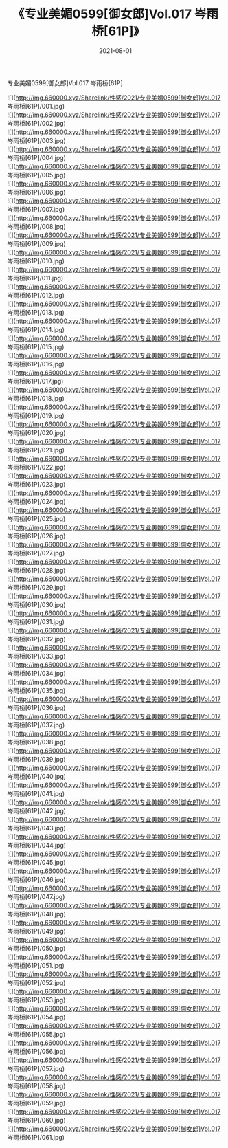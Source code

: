 ﻿---
layout: post
title:  《专业美媚0599[御女郎]Vol.017 岑雨桥[61P]》
date:   2021-08-01
img: http://img.660000.xyz/Sharelink/性感/2021/专业美媚0599[御女郎]Vol.017 岑雨桥[61P]/000.jpg
categories: [美女, 清纯, 唯美]
---

专业美媚0599[御女郎]Vol.017 岑雨桥[61P]

  ![](http://img.660000.xyz/Sharelink/性感/2021/专业美媚0599[御女郎]Vol.017 岑雨桥[61P]/001.jpg) <br> ![](http://img.660000.xyz/Sharelink/性感/2021/专业美媚0599[御女郎]Vol.017 岑雨桥[61P]/002.jpg) <br> ![](http://img.660000.xyz/Sharelink/性感/2021/专业美媚0599[御女郎]Vol.017 岑雨桥[61P]/003.jpg) <br> ![](http://img.660000.xyz/Sharelink/性感/2021/专业美媚0599[御女郎]Vol.017 岑雨桥[61P]/004.jpg) <br> ![](http://img.660000.xyz/Sharelink/性感/2021/专业美媚0599[御女郎]Vol.017 岑雨桥[61P]/005.jpg) <br> ![](http://img.660000.xyz/Sharelink/性感/2021/专业美媚0599[御女郎]Vol.017 岑雨桥[61P]/006.jpg) <br> ![](http://img.660000.xyz/Sharelink/性感/2021/专业美媚0599[御女郎]Vol.017 岑雨桥[61P]/007.jpg) <br> ![](http://img.660000.xyz/Sharelink/性感/2021/专业美媚0599[御女郎]Vol.017 岑雨桥[61P]/008.jpg) <br> ![](http://img.660000.xyz/Sharelink/性感/2021/专业美媚0599[御女郎]Vol.017 岑雨桥[61P]/009.jpg) <br> ![](http://img.660000.xyz/Sharelink/性感/2021/专业美媚0599[御女郎]Vol.017 岑雨桥[61P]/010.jpg) <br> ![](http://img.660000.xyz/Sharelink/性感/2021/专业美媚0599[御女郎]Vol.017 岑雨桥[61P]/011.jpg) <br> ![](http://img.660000.xyz/Sharelink/性感/2021/专业美媚0599[御女郎]Vol.017 岑雨桥[61P]/012.jpg) <br> ![](http://img.660000.xyz/Sharelink/性感/2021/专业美媚0599[御女郎]Vol.017 岑雨桥[61P]/013.jpg) <br> ![](http://img.660000.xyz/Sharelink/性感/2021/专业美媚0599[御女郎]Vol.017 岑雨桥[61P]/014.jpg) <br> ![](http://img.660000.xyz/Sharelink/性感/2021/专业美媚0599[御女郎]Vol.017 岑雨桥[61P]/015.jpg) <br> ![](http://img.660000.xyz/Sharelink/性感/2021/专业美媚0599[御女郎]Vol.017 岑雨桥[61P]/016.jpg) <br> ![](http://img.660000.xyz/Sharelink/性感/2021/专业美媚0599[御女郎]Vol.017 岑雨桥[61P]/017.jpg) <br> ![](http://img.660000.xyz/Sharelink/性感/2021/专业美媚0599[御女郎]Vol.017 岑雨桥[61P]/018.jpg) <br> ![](http://img.660000.xyz/Sharelink/性感/2021/专业美媚0599[御女郎]Vol.017 岑雨桥[61P]/019.jpg) <br> ![](http://img.660000.xyz/Sharelink/性感/2021/专业美媚0599[御女郎]Vol.017 岑雨桥[61P]/020.jpg) <br> ![](http://img.660000.xyz/Sharelink/性感/2021/专业美媚0599[御女郎]Vol.017 岑雨桥[61P]/021.jpg) <br> ![](http://img.660000.xyz/Sharelink/性感/2021/专业美媚0599[御女郎]Vol.017 岑雨桥[61P]/022.jpg) <br> ![](http://img.660000.xyz/Sharelink/性感/2021/专业美媚0599[御女郎]Vol.017 岑雨桥[61P]/023.jpg) <br> ![](http://img.660000.xyz/Sharelink/性感/2021/专业美媚0599[御女郎]Vol.017 岑雨桥[61P]/024.jpg) <br> ![](http://img.660000.xyz/Sharelink/性感/2021/专业美媚0599[御女郎]Vol.017 岑雨桥[61P]/025.jpg) <br> ![](http://img.660000.xyz/Sharelink/性感/2021/专业美媚0599[御女郎]Vol.017 岑雨桥[61P]/026.jpg) <br> ![](http://img.660000.xyz/Sharelink/性感/2021/专业美媚0599[御女郎]Vol.017 岑雨桥[61P]/027.jpg) <br> ![](http://img.660000.xyz/Sharelink/性感/2021/专业美媚0599[御女郎]Vol.017 岑雨桥[61P]/028.jpg) <br> ![](http://img.660000.xyz/Sharelink/性感/2021/专业美媚0599[御女郎]Vol.017 岑雨桥[61P]/029.jpg) <br> ![](http://img.660000.xyz/Sharelink/性感/2021/专业美媚0599[御女郎]Vol.017 岑雨桥[61P]/030.jpg) <br> ![](http://img.660000.xyz/Sharelink/性感/2021/专业美媚0599[御女郎]Vol.017 岑雨桥[61P]/031.jpg) <br> ![](http://img.660000.xyz/Sharelink/性感/2021/专业美媚0599[御女郎]Vol.017 岑雨桥[61P]/032.jpg) <br> ![](http://img.660000.xyz/Sharelink/性感/2021/专业美媚0599[御女郎]Vol.017 岑雨桥[61P]/033.jpg) <br> ![](http://img.660000.xyz/Sharelink/性感/2021/专业美媚0599[御女郎]Vol.017 岑雨桥[61P]/034.jpg) <br> ![](http://img.660000.xyz/Sharelink/性感/2021/专业美媚0599[御女郎]Vol.017 岑雨桥[61P]/035.jpg) <br> ![](http://img.660000.xyz/Sharelink/性感/2021/专业美媚0599[御女郎]Vol.017 岑雨桥[61P]/036.jpg) <br> ![](http://img.660000.xyz/Sharelink/性感/2021/专业美媚0599[御女郎]Vol.017 岑雨桥[61P]/037.jpg) <br> ![](http://img.660000.xyz/Sharelink/性感/2021/专业美媚0599[御女郎]Vol.017 岑雨桥[61P]/038.jpg) <br> ![](http://img.660000.xyz/Sharelink/性感/2021/专业美媚0599[御女郎]Vol.017 岑雨桥[61P]/039.jpg) <br> ![](http://img.660000.xyz/Sharelink/性感/2021/专业美媚0599[御女郎]Vol.017 岑雨桥[61P]/040.jpg) <br> ![](http://img.660000.xyz/Sharelink/性感/2021/专业美媚0599[御女郎]Vol.017 岑雨桥[61P]/041.jpg) <br> ![](http://img.660000.xyz/Sharelink/性感/2021/专业美媚0599[御女郎]Vol.017 岑雨桥[61P]/042.jpg) <br> ![](http://img.660000.xyz/Sharelink/性感/2021/专业美媚0599[御女郎]Vol.017 岑雨桥[61P]/043.jpg) <br> ![](http://img.660000.xyz/Sharelink/性感/2021/专业美媚0599[御女郎]Vol.017 岑雨桥[61P]/044.jpg) <br> ![](http://img.660000.xyz/Sharelink/性感/2021/专业美媚0599[御女郎]Vol.017 岑雨桥[61P]/045.jpg) <br> ![](http://img.660000.xyz/Sharelink/性感/2021/专业美媚0599[御女郎]Vol.017 岑雨桥[61P]/046.jpg) <br> ![](http://img.660000.xyz/Sharelink/性感/2021/专业美媚0599[御女郎]Vol.017 岑雨桥[61P]/047.jpg) <br> ![](http://img.660000.xyz/Sharelink/性感/2021/专业美媚0599[御女郎]Vol.017 岑雨桥[61P]/048.jpg) <br> ![](http://img.660000.xyz/Sharelink/性感/2021/专业美媚0599[御女郎]Vol.017 岑雨桥[61P]/049.jpg) <br> ![](http://img.660000.xyz/Sharelink/性感/2021/专业美媚0599[御女郎]Vol.017 岑雨桥[61P]/050.jpg) <br> ![](http://img.660000.xyz/Sharelink/性感/2021/专业美媚0599[御女郎]Vol.017 岑雨桥[61P]/051.jpg) <br> ![](http://img.660000.xyz/Sharelink/性感/2021/专业美媚0599[御女郎]Vol.017 岑雨桥[61P]/052.jpg) <br> ![](http://img.660000.xyz/Sharelink/性感/2021/专业美媚0599[御女郎]Vol.017 岑雨桥[61P]/053.jpg) <br> ![](http://img.660000.xyz/Sharelink/性感/2021/专业美媚0599[御女郎]Vol.017 岑雨桥[61P]/054.jpg) <br> ![](http://img.660000.xyz/Sharelink/性感/2021/专业美媚0599[御女郎]Vol.017 岑雨桥[61P]/055.jpg) <br> ![](http://img.660000.xyz/Sharelink/性感/2021/专业美媚0599[御女郎]Vol.017 岑雨桥[61P]/056.jpg) <br> ![](http://img.660000.xyz/Sharelink/性感/2021/专业美媚0599[御女郎]Vol.017 岑雨桥[61P]/057.jpg) <br> ![](http://img.660000.xyz/Sharelink/性感/2021/专业美媚0599[御女郎]Vol.017 岑雨桥[61P]/058.jpg) <br> ![](http://img.660000.xyz/Sharelink/性感/2021/专业美媚0599[御女郎]Vol.017 岑雨桥[61P]/059.jpg) <br> ![](http://img.660000.xyz/Sharelink/性感/2021/专业美媚0599[御女郎]Vol.017 岑雨桥[61P]/060.jpg) <br> ![](http://img.660000.xyz/Sharelink/性感/2021/专业美媚0599[御女郎]Vol.017 岑雨桥[61P]/061.jpg) <br>